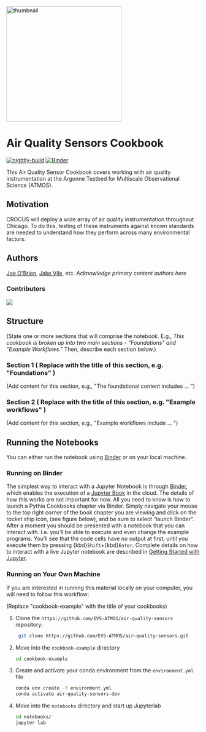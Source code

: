<img src="https://crocus-urban.org/wp-content/uploads/sites/115/2023/03/CROCUS-Logo_preview_R2.png" alt="thumbnail" width="300"/>

# Air Quality Sensors Cookbook

[![nightly-build](https://github.com/EVS-ATMOS/air-quality-sensors/actions/workflows/nightly-build.yaml/badge.svg)](https://github.com/EVS-ATMOS/air-quality-sensors/actions/workflows/nightly-build.yaml)
[![Binder](http://binder.mypythia.org/badge_logo.svg)](http://binder.mypythia.org/v2/gh/ProjectPythia/cookbook-template/main?labpath=notebooks)

This Air Quality Sensor Cookbook covers working with air quality instrumentation at the Argonne Testbed for Multiscale Observational Science (ATMOS). 

## Motivation
CROCUS will deploy a wide array of air quality instrumentation throughout Chicago. To do this, testing of these instruments against known standards are needed to understand how they perform across many environmental factors. 

## Authors

[Joe O'Brien](@jrobrien91), [Jake Vile](@jacobvile), etc. _Acknowledge primary content authors here_

### Contributors

<a href="https://github.com/EVS-ATMOS/air-quality-sensors/graphs/contributors">
  <img src="https://contrib.rocks/image?repo=EVS-ATMOS/air-quality-sensors" />
</a>

## Structure

(State one or more sections that will comprise the notebook. E.g., _This cookbook is broken up into two main sections - "Foundations" and "Example Workflows."_ Then, describe each section below.)

### Section 1 ( Replace with the title of this section, e.g. "Foundations" )

(Add content for this section, e.g., "The foundational content includes ... ")

### Section 2 ( Replace with the title of this section, e.g. "Example workflows" )

(Add content for this section, e.g., "Example workflows include ... ")

## Running the Notebooks

You can either run the notebook using [Binder](https://mybinder.org/) or on your local machine.

### Running on Binder

The simplest way to interact with a Jupyter Notebook is through
[Binder](https://mybinder.org/), which enables the execution of a
[Jupyter Book](https://jupyterbook.org) in the cloud. The details of how this works are not
important for now. All you need to know is how to launch a Pythia
Cookbooks chapter via Binder. Simply navigate your mouse to
the top right corner of the book chapter you are viewing and click
on the rocket ship icon, (see figure below), and be sure to select
“launch Binder”. After a moment you should be presented with a
notebook that you can interact with. I.e. you’ll be able to execute
and even change the example programs. You’ll see that the code cells
have no output at first, until you execute them by pressing
{kbd}`Shift`\+{kbd}`Enter`. Complete details on how to interact with
a live Jupyter notebook are described in [Getting Started with
Jupyter](https://foundations.projectpythia.org/foundations/getting-started-jupyter.html).

### Running on Your Own Machine

If you are interested in running this material locally on your computer, you will need to follow this workflow:

(Replace "cookbook-example" with the title of your cookbooks)

1. Clone the `https://github.com/EVS-ATMOS/air-quality-sensors` repository:

   ```bash
    git clone https://github.com/EVS-ATMOS/air-quality-sensors.git
   ```

1. Move into the `cookbook-example` directory
   ```bash
   cd cookbook-example
   ```
1. Create and activate your conda environment from the `environment.yml` file
   ```bash
   conda env create -f environment.yml
   conda activate air-quality-sensors-dev
   ```
1. Move into the `notebooks` directory and start up Jupyterlab
   ```bash
   cd notebooks/
   jupyter lab
   ```
